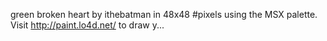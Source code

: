 green broken heart by ithebatman in 48x48 #pixels using the MSX palette. Visit http://paint.lo4d.net/ to draw y... 